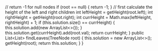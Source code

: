 // return -1 for null nodes
if (root == null) {
return -1;
}
// first calculate the height of the left and right children
int leftHeight = getHeight(root.left);
int rightHeight = getHeight(root.right);
int currHeight = Math.max(leftHeight, rightHeight) + 1;
if (this.solution.size() == currHeight) {
this.solution.add(new ArrayList<>());
}
this.solution.get(currHeight).add(root.val);
return currHeight;
}
public List<List<Integer>> findLeaves(TreeNode root) {
this.solution = new ArrayList<>();
getHeight(root);
return this.solution;
}
}
```